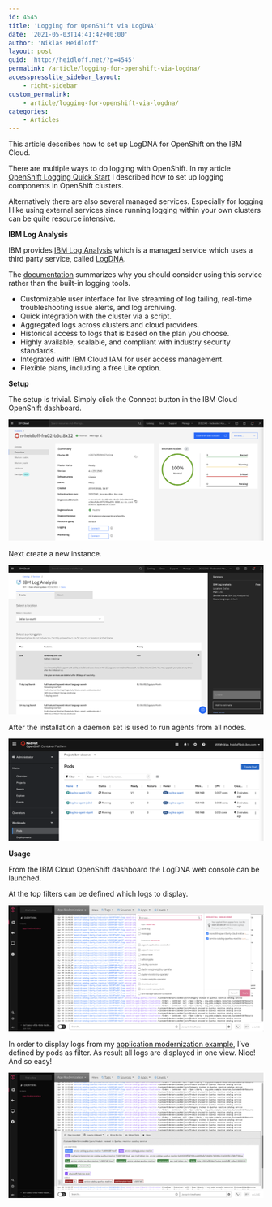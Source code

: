 ```yaml
---
id: 4545
title: 'Logging for OpenShift via LogDNA'
date: '2021-05-03T14:41:42+00:00'
author: 'Niklas Heidloff'
layout: post
guid: 'http://heidloff.net/?p=4545'
permalink: /article/logging-for-openshift-via-logdna/
accesspresslite_sidebar_layout:
    - right-sidebar
custom_permalink:
    - article/logging-for-openshift-via-logdna/
categories:
    - Articles
---
```


This article describes how to set up LogDNA for OpenShift on the IBM Cloud.

There are multiple ways to do logging with OpenShift. In my article [OpenShift Logging Quick Start](http://heidloff.net/article/openshift-logging-quick-start/) I described how to set up logging components in OpenShift clusters.

Alternatively there are also several managed services. Especially for logging I like using external services since running logging within your own clusters can be quite resource intensive.

**IBM Log Analysis**

IBM provides [IBM Log Analysis](https://cloud.ibm.com/docs/log-analysis?topic=log-analysis-getting-started#getting-started) which is a managed service which uses a third party service, called [LogDNA](https://www.logdna.com/).

The [documentation](https://cloud.ibm.com/docs/openshift?topic=openshift-health) summarizes why you should consider using this service rather than the built-in logging tools.

- Customizable user interface for live streaming of log tailing, real-time troubleshooting issue alerts, and log archiving.
- Quick integration with the cluster via a script.
- Aggregated logs across clusters and cloud providers.
- Historical access to logs that is based on the plan you choose.
- Highly available, scalable, and compliant with industry security standards.
- Integrated with IBM Cloud IAM for user access management.
- Flexible plans, including a free Lite option.

**Setup**

The setup is trivial. Simply click the Connect button in the IBM Cloud OpenShift dashboard.

![image](/assets/img/2021/05/openshift-logdna-1.png)

Next create a new instance.

![image](/assets/img/2021/05/openshift-logdna-2.png)

After the installation a daemon set is used to run agents from all nodes.

![image](/assets/img/2021/05/openshift-logdna-2b.png)

**Usage**

From the IBM Cloud OpenShift dashboard the LogDNA web console can be launched.

At the top filters can be defined which logs to display.

![image](/assets/img/2021/05/openshift-logdna-3-1.png)

In order to display logs from my [application modernization example](https://github.com/IBM/application-modernization-javaee-quarkus), I’ve defined by pods as filter. As result all logs are displayed in one view. Nice! And so easy!

![image](/assets/img/2021/05/openshift-logdna-4-1.png)
